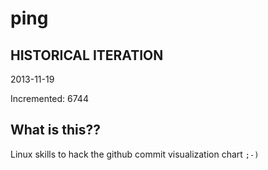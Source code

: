 # ping

## HISTORICAL ITERATION
2013-11-19

Incremented: 6744

## What is this?? 
Linux skills to hack the github commit visualization chart `;-)`
